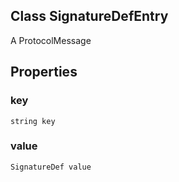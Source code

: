 ## Class SignatureDefEntry
A ProtocolMessage
## Properties
### key
`string key`
### value
`SignatureDef value`
